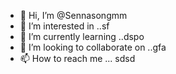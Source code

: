 - 👋 Hi, I’m @Sennasongmm
- 👀 I’m interested in ..sf
- 🌱 I’m currently learning ..dspo
- 💞️ I’m looking to collaborate on ..gfa
- 📫 How to reach me ...
sdsd
<!---rr
Sennason/Sennason is a ✨ special ✨ repository because its `README.md` (this file) appears on your GitHub profile.
You can click the Preview link to take a look at your changes.
--->
